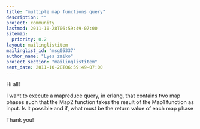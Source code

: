 ```yaml
---
title: "multiple map functions query"
description: ""
project: community
lastmod: 2011-10-28T06:59:49-07:00
sitemap:
  priority: 0.2
layout: mailinglistitem
mailinglist_id: "msg05337"
author_name: "Lyes zaiko"
project_section: "mailinglistitem"
sent_date: 2011-10-28T06:59:49-07:00
---
```



Hi all!

I want to execute a mapreduce query, in erlang, that contains two map phases
such that the Map2 function takes the result of the Map1 function as input.
Is it possible and if, what must be the return value of each map phase

Thank you!
